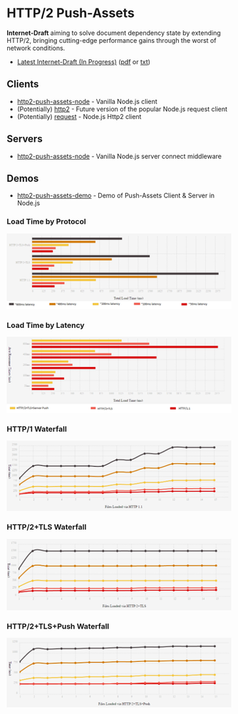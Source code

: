 # HTTP/2 Push-Assets

**Internet-Draft** aiming to solve document dependency state by extending HTTP/2, bringing cutting-edge performance gains
through the worst of network conditions.

* [Latest Internet-Draft (In Progress)](https://github.com/asilvas/http2-push-assets/blob/master/draft-asilvas-http-push-assets-00.txt) ([pdf](https://github.com/asilvas/http2-push-assets/blob/master/draft-asilvas-http-push-assets-00.pdf) or [txt](https://github.com/asilvas/http2-push-assets/blob/master/draft-asilvas-http-push-assets-00.txt))


## Clients

* [http2-push-assets-node](https://github.com/asilvas/http2-push-assets-node#client) - Vanilla Node.js client
* (Potentially) [http2](https://github.com/request/request/issues/1982) - Future version of the popular Node.js request client
* (Potentially) [request](https://github.com/molnarg/node-http2) - Node.js Http2 client


## Servers

* [http2-push-assets-node](https://github.com/asilvas/http2-push-assets-node#server) - Vanilla Node.js server connect middleware



## Demos

* [http2-push-assets-demo](https://github.com/asilvas/http2-push-assets-demo) - Demo of Push-Assets Client & Server in Node.js

### Load Time by Protocol

![Load Time by Protocol](https://raw.githubusercontent.com/asilvas/http2-push-assets-demo/master/images/load-time-by-protocol.png)

### Load Time by Latency

![Load Time by Latency](https://raw.githubusercontent.com/asilvas/http2-push-assets-demo/master/images/load-time-by-latency.png)

### HTTP/1 Waterfall

![HTTP/1 Waterfall](https://raw.githubusercontent.com/asilvas/http2-push-assets-demo/master/images/load-time-http1.png)

### HTTP/2+TLS Waterfall

![HTTP/2+TLS Waterfall](https://raw.githubusercontent.com/asilvas/http2-push-assets-demo/master/images/load-time-http2+tls.png)

### HTTP/2+TLS+Push Waterfall

![HTTP/2+TLS+Push Waterfall](https://raw.githubusercontent.com/asilvas/http2-push-assets-demo/master/images/load-time-http2+tls+push.png)
